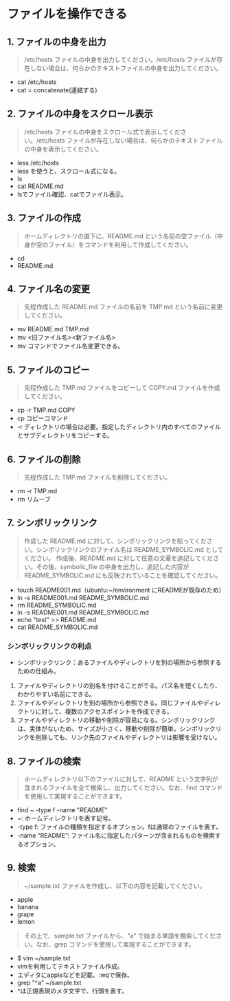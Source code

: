 # ファイルを操作できる
## 1. ファイルの中身を出力
> /etc/hosts ファイルの中身を出力してください。/etc/hosts ファイルが存在しない場合は、何らかのテキストファイルの中身を出力してください。
- cat /etc/hosts
- cat = concatenate(連結する)

## 2. ファイルの中身をスクロール表示
> /etc/hosts ファイルの中身をスクロール式で表示してください。/etc/hosts ファイルが存在しない場合は、何らかのテキストファイルの中身を表示してください。
- less /etc/hosts
- less を使うと、スクロール式になる。
- ls
- cat README.md
- lsでファイル確認、catでファイル表示。

## 3. ファイルの作成
> ホームディレクトリの直下に、README.md という名前の空ファイル（中身が空のファイル）をコマンドを利用して作成してください。
- cd
- README.md

## 4. ファイル名の変更
> 先程作成した README.md ファイルの名前を TMP.md という名前に変更してください。
- mv README.md TMP.md
- mv <旧ファイル名><新ファイル名>
- mv コマンドでファイル名変更できる。

## 5. ファイルのコピー
> 先程作成した TMP.md ファイルをコピーして COPY.md ファイルを作成してください。
- cp -r TMP.md COPY
- cp コピーコマンド
- -r ディレクトリの場合は必要。指定したディレクトリ内のすべてのファイルとサブディレクトリをコピーする。

## 6. ファイルの削除
> 先程作成した TMP.md ファイルを削除してください。
- rm -r TMP.md
- rm リムーブ

## 7. シンボリックリンク
> 作成した README.md に対して、シンボリックリンクを貼ってください。シンボリックリンクのファイル名は README_SYMBOLIC.md としてください。
> 作成後、README.md に対して任意の文章を追記してください。その後、symbolic_file の中身を出力し、追記した内容が README_SYMBOLIC.md にも反映されていることを確認してください。
- touch README001.md（ubuntu:~/environment にREADMEが既存のため）
- ln -s README001.md README_SYMBOLIC.md
- rm README_SYMBOLIC.md
- ln -s README001.md README_SYMBOLIC.md
- echo "test" >> README.md
- cat README_SYMBOLIC.md

### シンボリックリンクの利点
- シンボリックリンク：あるファイルやディレクトリを別の場所から参照するための仕組み。
1. ファイルやディレクトリの別名を付けることがでる。パス名を短くしたり、わかりやすい名前にできる。
2. ファイルやディレクトリを別の場所から参照できる。同じファイルやディレクトリに対して、複数のアクセスポイントを作成できる。
3. ファイルやディレクトリの移動や削除が容易になる。シンボリックリンクは、実体がないため、サイズが小さく、移動や削除が簡単。シンボリックリンクを削除しても、リンク先のファイルやディレクトリは影響を受けない。

## 8. ファイルの検索
> ホームディレクトリ以下のファイルに対して、README という文字列が含まれるファイルを全て検索し、出力してください。なお、find コマンドを使用して実現することができます。
- find ~ -type f -name "*README*"
- ~: ホームディレクトリを表す記号。
- -type f: ファイルの種類を指定するオプション。fは通常のファイルを表す。
- -name “README”: ファイル名に指定したパターンが含まれるものを検索するオプション。


## 9. 検索
> ~/sample.txt ファイルを作成し、以下の内容を記載してください。

- apple
- banana
- grape
- lemon
> その上で、sample.txt ファイルから、"a" で始まる単語を検索してください。なお、grep コマンドを使用して実現することができます。
- $ vim ~/sample.txt
- vimを利用してテキストファイル作成。
- エディタにappleなどを記載、:wqで保存。
- grep "^a" ~/sample.txt
- ^は正規表現のメタ文字で、行頭を表す。
